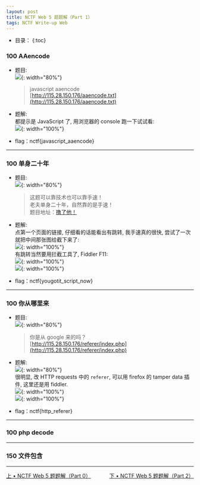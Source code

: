 ```yaml
---
layout: post
title: NCTF Web 5 题题解（Part 1）
tags: NCTF Write-up Web
---
```


* 目录：
{:toc}

### 100 AAencode  
* 题目:  
![](http://r.photo.store.qq.com/psb?/V11aPCg53lyBwf/*bgOs61*KFAG82G7BTNqrGItjt.ktJ5DEHDJE5kTwZ0!/r/dLAAAAAAAAAA){: width="80%"}  

	> javascript aaencode  
	> [http://115.28.150.176/aaencode.txt](http://115.28.150.176/aaencode.txt)  

* 题解:  
都提示是 JavaScript 了, 用浏览器的 console 跑一下试试看:  
![](http://r.photo.store.qq.com/psb?/V11aPCg53lyBwf/7emM69dnS7ZiLfZmcGMc1mk0P7QN6H3wAiN4oNL7DWc!/r/dK0AAAAAAAAA){: width="100%"}  

* flag：nctf{javascript_aaencode}
<hr>

### 100 单身二十年  
* 题目:  
![](http://r.photo.store.qq.com/psb?/V11aPCg53lyBwf/WYGRVUjGV*Seie8dVvZK0XeWSXdMghMl8ZSTwg7P1MQ!/r/dNwAAAAAAAAA){: width="80%"}  

	> 这题可以靠技术也可以靠手速！  
	> 老夫单身二十年，自然靠的是手速！  
	> 题目地址：[撸了他！](http://chinalover.sinaapp.com/web8/)  

* 题解:  
点第一个页面的链接, 仔细看的话能看出有跳转, 我手速真的很快, 尝试了一次就把中间那张图给截下来了:   
![](http://r.photo.store.qq.com/psb?/V11aPCg53lyBwf/UJ8QZWkWjyr2Hb3Hn2cJ13jGbavVW50o85ufVdzGJ.4!/r/dHwBAAAAAAAA){: width="100%"}  
有跳转当然要用拦截工具了, Fiddler F11:  
![](http://r.photo.store.qq.com/psb?/V11aPCg53lyBwf/4AA5qT.T.175*MSDjRHzZVQth8MBb0ABbzmuMMbdeUg!/r/dAYBAAAAAAAA){: width="100%"}  
![](http://r.photo.store.qq.com/psb?/V11aPCg53lyBwf/n1ROW56tMZs59r2zFaCAfmgjNv13*X3dYTDmlSiKLwk!/r/dMYAAAAAAAAA){: width="100%"}  

* flag：nctf{yougotit_script_now}   
<hr>

### 100 你从哪里来  
* 题目:  
![](http://r.photo.store.qq.com/psb?/V11aPCg53lyBwf/v*Uij.KE8SrMaM1tLIqjOglZk28IiVgEd.oIMsd3nn8!/r/dAsBAAAAAAAA){: width="80%"}  

	> 你是从 google 来的吗？   
	> [http://115.28.150.176/referer/index.php](http://115.28.150.176/referer/index.php)

* 题解:   
![](http://r.photo.store.qq.com/psb?/V11aPCg53lyBwf/hTd7cZZ8kw.YdL*gWelw5gm1kdJ*X77oh2Igujh.I5U!/r/dNwAAAAAAAAA){: width="80%"}  
很明显, 改 HTTP requests 中的 `referer`, 可以用 firefox 的 tamper data 插件, 这里还是用 fiddler.    
![](http://r.photo.store.qq.com/psb?/V11aPCg53lyBwf/uNpijEofdO0qmGhtguDly8WZGWnz91dZqLYAcHC3QjA!/r/dAoBAAAAAAAA){: width="100%"}  
![](http://r.photo.store.qq.com/psb?/V11aPCg53lyBwf/iv38eCVvlcyWeP23wuUlYRV7KIAmzB0eVfMN7SEUQvk!/r/dHwBAAAAAAAA){: width="100%"}  

* flag：nctf{http_referer}   
<hr>

### 100 php decode  
<hr>

### 150 文件包含  
<hr>

<div style="display:inline;float:left">  
	<a href="/2016/10/02/writeup-nctf-web-part-0.html">上 • NCTF Web 5 题题解（Part 0）</a>  
</div>  
<div style="display:inline;float:right">  
	<a href="/2016/10/02/writeup-nctf-web-part-2.html">下 • NCTF Web 5 题题解（Part 2）</a>  
</div>